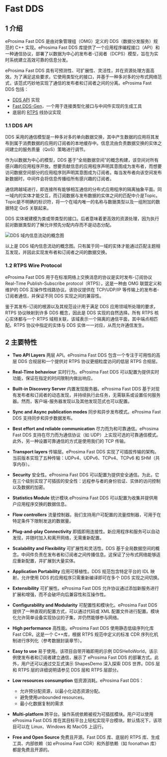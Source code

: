 # Fast DDS

## 1 介绍

eProsima Fast DDS 是由对象管理组（OMG）定义的 DDS（数据分发服务）规范的 C++ 实现。eProsima Fast DDS 库提供了一个应用程序编程接口（API）和一种通信协议，部署了以数据为中心的发布者-订阅者（DCPS）模型，旨在为实时系统建立高效可靠的信息分发。

eProsima Fast DDS 具有可预测性、可扩展性、灵活性，并在资源处理方面高效。为了满足这些要求，它使用类型化的接口，并基于一种多对多的分布式网络范式，该范式巧妙地实现了通信的发布者和订阅者之间的分离。eProsima Fast DDS 包括：

- [DDS API](https://fast-dds.docs.eprosima.com/en/stable/fastdds/dds_layer/dds_layer.html#dds-layer) 实现
- [Fast DDS-Gen](https://fast-dds.docs.eprosima.com/en/stable/fastddsgen/introduction/introduction.html#fastddsgen-intro)，一个用于连接类型化接口与中间件实现的生成工具
- 底层的 [RTPS](https://fast-dds.docs.eprosima.com/en/stable/fastdds/rtps_layer/rtps_layer.html#rtps-layer) 线协议实现

### 1.1 DDS API

DDS 采用的通信模型是一种多对多的单向数据交换，其中产生数据的应用将其发布到属于消费数据的应用的订阅者的本地缓存中。信息流由负责数据交换的实体之间建立的服务质量（QoS）策略进行调节。

作为以数据为中心的模型，DDS 基于“全局数据空间”的概念构建，该空间对所有感兴趣的应用程序开放。想要贡献信息的应用程序声明其意图成为发布者，而想要访问数据空间部分的应用程序则声明其意图成为订阅者。每当发布者向该空间发布新数据时，中间件会将信息传播给所有感兴趣的订阅者。

通信跨越域进行，即连接所有能够相互通信的分布式应用程序的隔离抽象平面。同一域内的实体才能交互，而订阅数据与发布数据的实体之间的匹配中介是Topic。Topic是不明确的标识符，将一个在域内唯一的名称与数据类型以及一组附加的数据特定 QoS 关联起来。

DDS 实体被建模为类或带类型的接口。后者意味着更高效的资源处理，因为执行前对数据类型的了解允许预先分配内存而不是动态分配。

![DDS 域内信息流动的概念图](https://fast-dds.docs.eprosima.com/en/stable/_images/DDS_concept.svg)

以上是 DDS 域内信息流动的概念图。只有属于同一域的实体才能通过匹配主题相互发现，并因此实现发布者和订阅者之间的数据交换。

### 1.2 RTPS Wire Protocol

eProsima Fast DDS 用于在标准网络上交换消息的协议是实时发布-订阅协议 Real-Time Publish-Subscribe protocol（RTPS），这是一种由 OMG 联盟定义和维护的 DDS 互操作性线路协议。该协议提供在 TCP/UDP/IP 等传输上的发布者-订阅者通信，并保证不同 DDS 实现之间的兼容性。

鉴于其发布-订阅的根源以及其规范设计用于满足 DDS 应用领域所处理的要求，RTPS 协议映射到许多 DDS 概念，因此是 DDS 实现的自然选择。所有 RTPS 核心实体都与一个 RTPS 域相关联，该域表示一个隔离的通信平面，其中端点相匹配。RTPS 协议中指定的实体与 DDS 实体一一对应，从而允许通信发生。

## 2 主要特性

- **Two API Layers** 两层 API。eProsima Fast DDS 包含一个专注于可用性的高层 DDS 合规层和一个提供对 RTPS 协议更细粒度访问的低层 RTPS 合规层。

- **Real-Time behaviour** 实时行为。eProsima Fast DDS 可以配置为提供实时功能，保证在指定的时间限制内做出响应。

- **Built-in Discovery Server** 内置发现服务器。eProsima Fast DDS 基于对现有发布者和订阅者的动态发现，并持续执行此任务，无需联系或设置任何服务器。然而，客户端-服务器发现以及其他发现范式也可以配置。

- **Sync and Async publication modes** 同步和异步发布模式。eProsima Fast DDS 支持同步和异步数据发布。

- **Best effort and reliable communication** 尽力而为和可靠通信。eProsima Fast DDS 支持在尽力而为通信协议（如 UDP）上实现可选的可靠通信模式。此外，另一种设置可靠通信的方式是使用我们的 TCP 传输。

- **Transport layers** 传输层。eProsima Fast DDS 实现了可插拔传输的架构。当前版本实现了五种传输：UDPv4、UDPv6、TCPv4、TCPv6 和 SHM（共享内存）。

- **Security** 安全性。eProsima Fast DDS 可以配置为提供安全通信。为此，它在三个级别实现了可插拔的安全性：远程参与者的身份验证、实体的访问控制以及数据的加密。

- **Statistics Module** 统计模块.eProsima Fast DDS 可以配置为收集并提供用户应用程序交换的数据信息。

- **Flow controllers** 流量控制器。我们支持用户可配置的流量控制器，可用于在特定条件下限制发送的数据量。

- **Plug-and-play Connectivity** 即插即用连接性。新应用程序和服务可以自动发现，并随时加入和离开网络，无需重新配置。

- **Scalability and Flexibility** 可扩展性和灵活性。DDS 基于全局数据空间的概念。中间件负责在发布者和订阅者之间传播信息。这保证了分布式网络能够适应重新配置，并扩展到大量实体。

- **Application Portability** 应用可移植性。DDS 规范包含特定平台的 IDL 映射，允许使用 DDS 的应用程序只需重新编译即可在多个 DDS 实现之间切换。

- **Extensibility** 可扩展性。eProsima Fast DDS 允许协议通过添加新服务进行扩展和增强，而不会破坏向后兼容性和互操作性。

- **Configurability and Modularity** 可配置性和模块化。eProsima Fast DDS 提供了一种直观的配置方式，可以通过代码或 XML 配置文件进行配置。模块化允许简单设备实现协议的子集，并仍然能够参与网络。

- **High performance** 高性能。eProsima Fast DDS 使用静态低级序列化库 Fast CDR，这是一个 C++库，根据 RTPS 规范中定义的标准 CDR 序列化机制进行序列化（参考数据封装章节）。

- **Easy to use** 易于使用。该项目自带开箱即用的示例 DDSHelloWorld，该示例使发布者和订阅者建立通信，展示了 eProsima Fast DDS 的部署方式。此外，用户还可以通过交互式演示 ShapesDemo 深入探索 DDS 世界。DDS 层和 RTPS 层的详细说明请参见 DDS 层和 RTPS 层部分。

- **Low resources consumption** 低资源消耗。eProsima Fast DDS：
    - 允许预分配资源，以最小化动态资源分配。
    - 避免使用unbounded resources。
    - 最小化数据复制的需求

- **Multi-platform** 跨平台。操作系统依赖被视为可插拔模块。用户可以使用 eProsima Fast DDS 库在其目标平台上轻松实现平台模块。默认情况下，该项目可以在 Linux、Windows 和 MacOS 上运行。

- **Free and Open Source** 免费且开源。Fast DDS 库、底层的 RTPS 库、生成工具、内部依赖（如 eProsima Fast CDR）和外部依赖（如 foonathan 库）都是免费且开源的。












